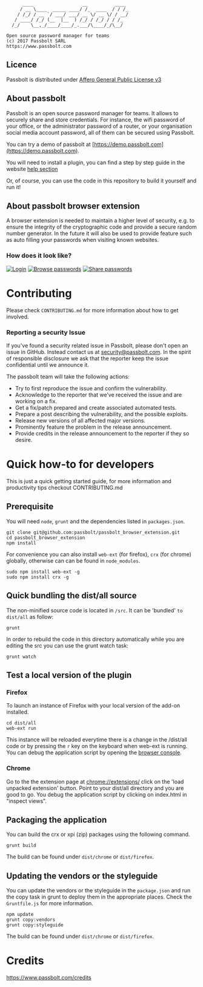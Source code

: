 	      ____                  __          ____
	     / __ \____  _____ ____/ /_  ____  / / /_
	    / /_/ / __ `/ ___/ ___/ __ \/ __ \/ / __/
	   / ____/ /_/ (__  |__  ) /_/ / /_/ / / /_
	  /_/    \__,_/____/____/_.___/\____/_/\__/
	
	Open source password manager for teams
	(c) 2017 Passbolt SARL
	https://www.passbolt.com


## Licence

Passbolt is distributed under [Affero General Public License v3](http://www.gnu.org/licenses/agpl-3.0.html)

## About passbolt

Passbolt is an open source password manager for teams. It allows to securely share and store credentials.
For instance, the wifi password of your office, or the administrator password of a router, or your organisation social media account password,
all of them can be secured using Passbolt.

You can try a demo of passbolt at [https://demo.passbolt.com](https://demo.passbolt.com).

You will need to install a plugin, you can find a step by step guide in the website
[help section](https://www.passbolt.com/help/start/firefox)

Or, of course, you can use the code in this repository to build it yourself and run it!

## About passbolt browser extension

A browser extension is needed to maintain a higher level of security, e.g. to ensure the integrity of the
cryptographic code and provide a secure random number generator. In the future it will also be used to provide feature such as
auto filling your passwords when visiting known websites.

### How does it look like?

[![Login](https://raw.githubusercontent.com/passbolt/passbolt_styleguide/master/src/img/screenshots/teaser-screenshot-login-275.png)](https://raw.githubusercontent.com/passbolt/passbolt_styleguide/master/src/img/screenshots/teaser-screenshot-login.png)
[![Browse passwords](https://raw.githubusercontent.com/passbolt/passbolt_styleguide/master/src/img/screenshots/teaser-screenshot4-275.png)](https://raw.githubusercontent.com/passbolt/passbolt_styleguide/master/src/img/screenshots/teaser-screenshot4.png)
[![Share passwords](https://raw.githubusercontent.com/passbolt/passbolt_styleguide/master/src/img/screenshots/teaser-screenshot-share-275.png)](https://raw.githubusercontent.com/passbolt/passbolt_styleguide/master/src/img/screenshots/teaser-screenshot-share.png)

# Contributing

Please check ```CONTRIBUTING.md``` for more information about how to get involved.

### Reporting a security Issue

If you've found a security related issue in Passbolt, please don't open an issue in GitHub.
Instead contact us at security@passbolt.com. In the spirit of responsible disclosure we ask that the reporter keep the
issue confidential until we announce it.

The passbolt team will take the following actions:
- Try to first reproduce the issue and confirm the vulnerability.
- Acknowledge to the reporter that we’ve received the issue and are working on a fix.
- Get a fix/patch prepared and create associated automated tests.
- Prepare a post describing the vulnerability, and the possible exploits.
- Release new versions of all affected major versions.
- Prominently feature the problem in the release announcement.
- Provide credits in the release announcement to the reporter if they so desire.

# Quick how-to for developers

This is just a quick getting started guide, for more information and productivity tips checkout CONTRIBUTING.md

## Prerequisite

You will need ```node```, ```grunt``` and the dependencies listed in ```packages.json```.
```
git clone git@github.com:passbolt/passbolt_browser_extension.git
cd passbolt_browser_extension
npm install
```

For convenience you can also install ```web-ext``` (for firefox), ```crx``` (for chrome) globally,
otherwise can can be found in ```node_modules```.
```
sudo npm install web-ext -g
sudo npm install crx -g
```

## Quick bundling the dist/all source

The non-minified source code is located in ```/src```. It can be 'bundled' ```to dist/all``` as follow:
```
grunt
```

In order to rebuild the code in this directory automatically while you are editing the src 
you can use the grunt watch task:
```
grunt watch
```

## Test a local version of the plugin
### Firefox

To launch an instance of Firefox with your local version of the add-on installed.
```
cd dist/all
web-ext run
```

This instance will be reloaded everytime there is a change in the /dist/all code or by pressing the ```r```
key on the keyboard when web-ext is running.
You can debug the application script by opening the 
[browser console](https://developer.mozilla.org/en/docs/Tools/Browser_Console).

### Chrome

Go to the the extension page at [chrome://extensions/](chrome://extensions/) click on the
'load unpacked extension' button. Point to your dist/all directory and you are good to go.
You debug the application script by clicking on index.html in "inspect views".

## Packaging the application

You can build the crx or xpi (zip) packages using the following command.
```
grunt build
```
The build can be found under ```dist/chrome``` or ```dist/firefox```.

## Updating the vendors or the styleguide

You can update the vendors or the styleguide in the ```package.json``` and run the copy task 
in grunt to deploy them in the appropriate places. Check the ```Gruntfile.js```
for more information.
```
npm update
grunt copy:vendors
grunt copy:styleguide
```
The build can be found under ```dist/chrome``` or ```dist/firefox```.

# Credits

https://www.passbolt.com/credits
